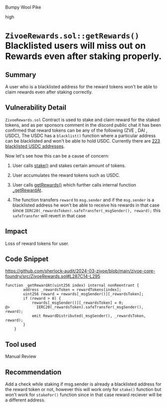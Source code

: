 Bumpy Wool Pike

high

# `ZivoeRewards.sol::getRewards()`  Blacklisted users will miss out on Rewards even after staking properly.

## Summary
A user who is a blacklisted address for the reward tokens won't be able to claim rewards even after staking correctly.
## Vulnerability Detail
`ZivoeRewards.sol` Contract is used to stake and claim reward for the staked tokens, and as per sponsors comment in the discord public chat it has been confirmed that reward tokens can be any of the following (ZVE , DAI , USDC), The USDC has a `blacklist()` function where a particular address can be blacklisted and won't be able to hold USDC.
Currently there are [223 blacklisted USDC addresses](https://dune.com/phabc/usdc-banned-addresses).

Now let's see how this can be a cause of concern:

1. User calls [stake()](https://github.com/sherlock-audit/2024-03-zivoe/blob/main/zivoe-core-foundry/src/ZivoeRewards.sol#L253-L262) and stakes certain amount of tokens.

2. User accumulates the reward tokens such as USDC.

3. User calls [getRewards()](https://github.com/sherlock-audit/2024-03-zivoe/blob/main/zivoe-core-foundry/src/ZivoeRewards.sol#L281-L283) which further calls internal function [_getRewardAt](https://github.com/sherlock-audit/2024-03-zivoe/blob/main/zivoe-core-foundry/src/ZivoeRewards.sol#L287C14-L295).

4. The function transfers `reward` to `msg.sender` and if the `msg.sender` is a blacklisted address he won't be able to receive his rewards in that case since `IERC20(_rewardsToken).safeTransfer(_msgSender(), reward);` this `safeTransfer` will revert in that case


## Impact
Loss of reward tokens for user.
## Code Snippet
https://github.com/sherlock-audit/2024-03-zivoe/blob/main/zivoe-core-foundry/src/ZivoeRewards.sol#L287C14-L295

```solidity
function _getRewardAt(uint256 index) internal nonReentrant {
        address _rewardsToken = rewardTokens[index];
        uint256 reward = rewards[_msgSender()][_rewardsToken];
        if (reward > 0) {
            rewards[_msgSender()][_rewardsToken] = 0;
@>            IERC20(_rewardsToken).safeTransfer(_msgSender(), reward);
            emit RewardDistributed(_msgSender(), _rewardsToken, reward);
        }
    }
```    
## Tool used

Manual Review

## Recommendation
Add a check while staking if msg.sender is already a blacklisted address for the reward token or not, however this will work only for `stake()` function but won't work for `stakeFor()` function since in that case reward reciever will be a different address.